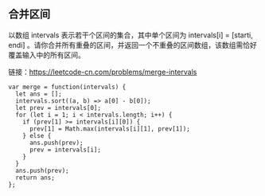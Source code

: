 <!--
 * @Author: 月魂
 * @Date: 2021-03-31 17:11:00
 * @LastEditTime: 2021-03-31 17:11:24
 * @LastEditors: 月魂
 * @Description: 
 * @FilePath: \leetcode-per-day\day84.md
-->
## 合并区间
以数组 intervals 表示若干个区间的集合，其中单个区间为 intervals[i] = [starti, endi] 。请你合并所有重叠的区间，并返回一个不重叠的区间数组，该数组需恰好覆盖输入中的所有区间。

链接：https://leetcode-cn.com/problems/merge-intervals

```
var merge = function(intervals) {
  let ans = [];
  intervals.sort((a, b) => a[0] - b[0]);
  let prev = intervals[0];
  for (let i = 1; i < intervals.length; i++) {
    if (prev[1] >= intervals[i][0]) {
      prev[1] = Math.max(intervals[i][1], prev[1]);
    } else {
      ans.push(prev);
      prev = intervals[i];
    }
  }
  ans.push(prev);
  return ans;
};
```